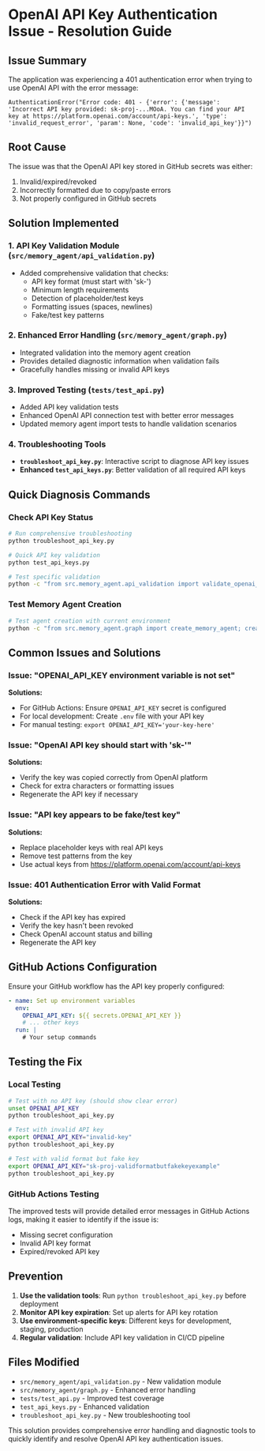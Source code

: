 # OpenAI API Key Authentication Issue - Resolution Guide

## Issue Summary
The application was experiencing a 401 authentication error when trying to use OpenAI API with the error message:
```
AuthenticationError("Error code: 401 - {'error': {'message': 'Incorrect API key provided: sk-proj-...MOoA. You can find your API key at https://platform.openai.com/account/api-keys.', 'type': 'invalid_request_error', 'param': None, 'code': 'invalid_api_key'}}")
```

## Root Cause
The issue was that the OpenAI API key stored in GitHub secrets was either:
1. Invalid/expired/revoked
2. Incorrectly formatted due to copy/paste errors
3. Not properly configured in GitHub secrets

## Solution Implemented

### 1. API Key Validation Module (`src/memory_agent/api_validation.py`)
- Added comprehensive validation that checks:
  - API key format (must start with 'sk-')
  - Minimum length requirements
  - Detection of placeholder/test keys
  - Formatting issues (spaces, newlines)
  - Fake/test key patterns

### 2. Enhanced Error Handling (`src/memory_agent/graph.py`)
- Integrated validation into the memory agent creation
- Provides detailed diagnostic information when validation fails
- Gracefully handles missing or invalid API keys

### 3. Improved Testing (`tests/test_api.py`)
- Added API key validation tests
- Enhanced OpenAI API connection test with better error messages
- Updated memory agent import tests to handle validation scenarios

### 4. Troubleshooting Tools
- **`troubleshoot_api_key.py`**: Interactive script to diagnose API key issues
- **Enhanced `test_api_keys.py`**: Better validation of all required API keys

## Quick Diagnosis Commands

### Check API Key Status
```bash
# Run comprehensive troubleshooting
python troubleshoot_api_key.py

# Quick API key validation
python test_api_keys.py

# Test specific validation
python -c "from src.memory_agent.api_validation import validate_openai_api_key; print(validate_openai_api_key())"
```

### Test Memory Agent Creation
```bash
# Test agent creation with current environment
python -c "from src.memory_agent.graph import create_memory_agent; create_memory_agent()"
```

## Common Issues and Solutions

### Issue: "OPENAI_API_KEY environment variable is not set"
**Solutions:**
- For GitHub Actions: Ensure `OPENAI_API_KEY` secret is configured
- For local development: Create `.env` file with your API key
- For manual testing: `export OPENAI_API_KEY='your-key-here'`

### Issue: "OpenAI API key should start with 'sk-'"
**Solutions:**
- Verify the key was copied correctly from OpenAI platform
- Check for extra characters or formatting issues
- Regenerate the API key if necessary

### Issue: "API key appears to be fake/test key"
**Solutions:**
- Replace placeholder keys with real API keys
- Remove test patterns from the key
- Use actual keys from https://platform.openai.com/account/api-keys

### Issue: 401 Authentication Error with Valid Format
**Solutions:**
- Check if the API key has expired
- Verify the key hasn't been revoked
- Check OpenAI account status and billing
- Regenerate the API key

## GitHub Actions Configuration

Ensure your GitHub workflow has the API key properly configured:

```yaml
- name: Set up environment variables
  env:
    OPENAI_API_KEY: ${{ secrets.OPENAI_API_KEY }}
    # ... other keys
  run: |
    # Your setup commands
```

## Testing the Fix

### Local Testing
```bash
# Test with no API key (should show clear error)
unset OPENAI_API_KEY
python troubleshoot_api_key.py

# Test with invalid API key
export OPENAI_API_KEY="invalid-key"
python troubleshoot_api_key.py

# Test with valid format but fake key
export OPENAI_API_KEY="sk-proj-validformatbutfakekeyexample"
python troubleshoot_api_key.py
```

### GitHub Actions Testing
The improved tests will provide detailed error messages in GitHub Actions logs, making it easier to identify if the issue is:
- Missing secret configuration
- Invalid API key format
- Expired/revoked API key

## Prevention

1. **Use the validation tools**: Run `python troubleshoot_api_key.py` before deployment
2. **Monitor API key expiration**: Set up alerts for API key rotation
3. **Use environment-specific keys**: Different keys for development, staging, production
4. **Regular validation**: Include API key validation in CI/CD pipeline

## Files Modified

- `src/memory_agent/api_validation.py` - New validation module
- `src/memory_agent/graph.py` - Enhanced error handling
- `tests/test_api.py` - Improved test coverage
- `test_api_keys.py` - Enhanced validation
- `troubleshoot_api_key.py` - New troubleshooting tool

This solution provides comprehensive error handling and diagnostic tools to quickly identify and resolve OpenAI API key authentication issues.
